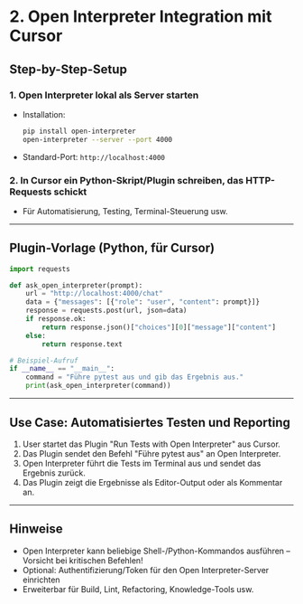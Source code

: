 # 2. Open Interpreter Integration mit Cursor

## Step-by-Step-Setup

### 1. Open Interpreter lokal als Server starten

- Installation:

  ```bash
  pip install open-interpreter
  open-interpreter --server --port 4000
  ```

- Standard-Port: `http://localhost:4000`

### 2. In Cursor ein Python-Skript/Plugin schreiben, das HTTP-Requests schickt

- Für Automatisierung, Testing, Terminal-Steuerung usw.

---

## Plugin-Vorlage (Python, für Cursor)

```python
import requests

def ask_open_interpreter(prompt):
    url = "http://localhost:4000/chat"
    data = {"messages": [{"role": "user", "content": prompt}]}
    response = requests.post(url, json=data)
    if response.ok:
        return response.json()["choices"][0]["message"]["content"]
    else:
        return response.text

# Beispiel-Aufruf
if __name__ == "__main__":
    command = "Führe pytest aus und gib das Ergebnis aus."
    print(ask_open_interpreter(command))
```

---

## Use Case: Automatisiertes Testen und Reporting

1. User startet das Plugin "Run Tests with Open Interpreter" aus Cursor.
2. Das Plugin sendet den Befehl "Führe pytest aus" an Open Interpreter.
3. Open Interpreter führt die Tests im Terminal aus und sendet das Ergebnis zurück.
4. Das Plugin zeigt die Ergebnisse als Editor-Output oder als Kommentar an.

---

## Hinweise

- Open Interpreter kann beliebige Shell-/Python-Kommandos ausführen – Vorsicht bei kritischen Befehlen!
- Optional: Authentifizierung/Token für den Open Interpreter-Server einrichten
- Erweiterbar für Build, Lint, Refactoring, Knowledge-Tools usw.
